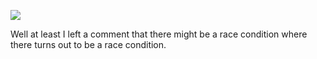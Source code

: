 ![](https://db-feed.s3.amazonaws.com/legacy/6541C177-A366-4313-8E08-15B01BB82EA9-1610165412.png)

Well at least I left a comment that there might be a race condition where there turns out to be a race condition. 
